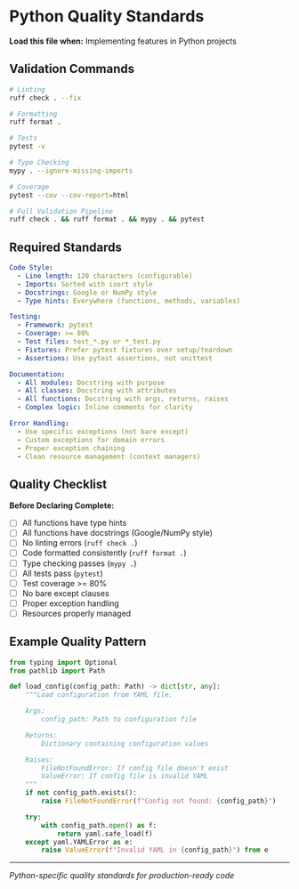 # Python Quality Standards

**Load this file when:** Implementing features in Python projects

## Validation Commands

```bash
# Linting
ruff check . --fix

# Formatting
ruff format .

# Tests
pytest -v

# Type Checking
mypy . --ignore-missing-imports

# Coverage
pytest --cov --cov-report=html

# Full Validation Pipeline
ruff check . && ruff format . && mypy . && pytest
```

## Required Standards

```yaml
Code Style:
  - Line length: 120 characters (configurable)
  - Imports: Sorted with isort style
  - Docstrings: Google or NumPy style
  - Type hints: Everywhere (functions, methods, variables)

Testing:
  - Framework: pytest
  - Coverage: >= 80%
  - Test files: test_*.py or *_test.py
  - Fixtures: Prefer pytest fixtures over setup/teardown
  - Assertions: Use pytest assertions, not unittest

Documentation:
  - All modules: Docstring with purpose
  - All classes: Docstring with attributes
  - All functions: Docstring with args, returns, raises
  - Complex logic: Inline comments for clarity

Error Handling:
  - Use specific exceptions (not bare except)
  - Custom exceptions for domain errors
  - Proper exception chaining
  - Clean resource management (context managers)
```

## Quality Checklist

**Before Declaring Complete:**
- [ ] All functions have type hints
- [ ] All functions have docstrings (Google/NumPy style)
- [ ] No linting errors (`ruff check .`)
- [ ] Code formatted consistently (`ruff format .`)
- [ ] Type checking passes (`mypy .`)
- [ ] All tests pass (`pytest`)
- [ ] Test coverage >= 80%
- [ ] No bare except clauses
- [ ] Proper exception handling
- [ ] Resources properly managed

## Example Quality Pattern

```python
from typing import Optional
from pathlib import Path

def load_config(config_path: Path) -> dict[str, any]:
    """Load configuration from YAML file.

    Args:
        config_path: Path to configuration file

    Returns:
        Dictionary containing configuration values

    Raises:
        FileNotFoundError: If config file doesn't exist
        ValueError: If config file is invalid YAML
    """
    if not config_path.exists():
        raise FileNotFoundError(f"Config not found: {config_path}")

    try:
        with config_path.open() as f:
            return yaml.safe_load(f)
    except yaml.YAMLError as e:
        raise ValueError(f"Invalid YAML in {config_path}") from e
```

---

*Python-specific quality standards for production-ready code*
